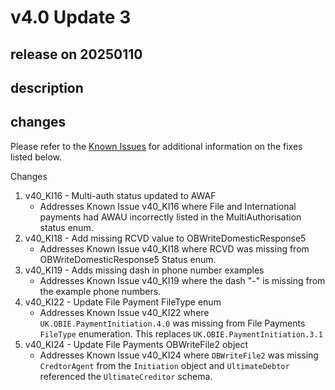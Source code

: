 # v4.0 Update 3

## release on 20250110
## description
## changes
Please refer to the <a href="https://openbanking.atlassian.net/wiki/spaces/DZ/pages/47546479/Known+Specification+Issues" rel="nofollow">Known Issues</a> for additional information on the fixes listed below.

Changes

1. v40_KI16 - Multi-auth status updated to AWAF
   * Addresses Known Issue v40_KI16 where File and International payments had AWAU incorrectly listed in the MultiAuthorisation status enum.
2. v40_KI18 - Add missing RCVD value to OBWriteDomesticResponse5
   * Addresses Known Issue v40_KI18 where RCVD was missing from OBWriteDomesticResponse5 Status enum.
3. v40_KI19 - Adds missing dash in phone number examples
   * Addresses Known Issue v40_KI19 where the dash "-" is missing from the example phone numbers.
4. v40_KI22 - Update File Payment FileType enum
   * Addresses Known Issue v40_KI22 where <code>UK.OBIE.PaymentInitiation.4.0</code> was missing from File Payments <code>FileType</code> enumeration. This replaces <code>UK.OBIE.PaymentInitiation.3.1</code>
5. v40_KI24 - Update File Payments OBWriteFile2 object
   * Addresses Known Issue v40_KI24 where <code>OBWriteFile2</code> was missing <code>CredtorAgent</code> from the <code>Initiation</code> object and <code>UltimateDebtor</code> referenced the <code>UltimateCreditor</code> schema.

